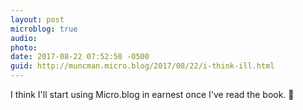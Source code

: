 ```yaml
---
layout: post
microblog: true
audio: 
photo: 
date: 2017-08-22 07:52:50 -0500
guid: http://muncman.micro.blog/2017/08/22/i-think-ill.html
---
```

I think I'll start using Micro.blog in earnest once I've read the book. 👀 
